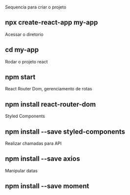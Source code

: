 Sequencia para criar o projeto

## npx create-react-app my-app

Acessar o diretorio

## cd my-app

Rodar o projeto react

## npm start

React Router Dom, gerenciamento de rotas

## npm install react-router-dom

Styled Components

## npm install --save styled-components

Realizar chamadas para API

## npm install --save axios

Manipular datas
## npm install --save moment